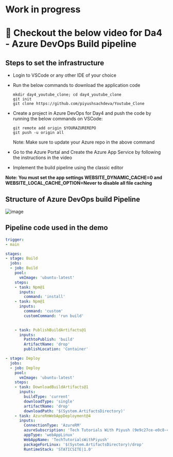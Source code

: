 
# Work in progress
# 🚀 Checkout the below video for Da4 - Azure DevOps Build pipeline 

## Steps to set the infrastructure
- Login to VSCode or any other IDE of your choice
- Run the below commands to download the application code
  ```
  mkdir day4_youtube_clone; cd day4_youtube_clone
  git init
  git clone https://github.com/piyushsachdeva/Youtube_Clone
  ```
- Create a project in Azure DevOps for Day4 and push the code by running the below commands on VSCode:
  ```
  git remote add origin $YOURAZUREREPO
  git push -u origin all
  ```
  Note: Make sure to update your Azure repo in the above command

- Go to the Azure Portal and Create the Azure App Service by following the instructions in the video

- Implement the build pipeline using the classic editor

**Note: You must set the app settings WEBSITE_DYNAMIC_CACHE=0 and WEBSITE_LOCAL_CACHE_OPTION=Never to disable all file caching**


## Structure of Azure DevOps build Pipeline

![image](https://github.com/piyushsachdeva/AzureDevOps-Zero-to-Hero/assets/40286378/9930aa48-91e9-4370-8f85-406ad0e8df9c)


## Pipeline code used in the demo

``` YAML
trigger: 
- main

stages:
- stage: Build
  jobs:
  - job: Build
    pool:
      vmImage: 'ubuntu-latest'
    steps:
    - task: Npm@1
      inputs:
        command: 'install'
    - task: Npm@1
      inputs:
        command: 'custom'
        customCommand: 'run build'

    
    - task: PublishBuildArtifacts@1
      inputs:
        PathtoPublish: 'build'
        ArtifactName: 'drop'
        publishLocation: 'Container'

- stage: Deploy 
  jobs:
  - job: Deploy
    pool:
      vmImage: 'ubuntu-latest'
    steps:
    - task: DownloadBuildArtifacts@1
      inputs:
        buildType: 'current'
        downloadType: 'single'
        artifactName: 'drop'
        downloadPath: '$(System.ArtifactsDirectory)'
    - task: AzureRmWebAppDeployment@4
      inputs:
        ConnectionType: 'AzureRM'
        azureSubscription: 'Tech Tutorials With Piyush (9e9c27ce-e0c8-4171-a368-ad16977ec849)'
        appType: 'webAppLinux'
        WebAppName: 'TechTutorialsWithPiyush'
        packageForLinux: '$(System.ArtifactsDirectory)/drop'
        RuntimeStack: 'STATICSITE|1.0'
```


